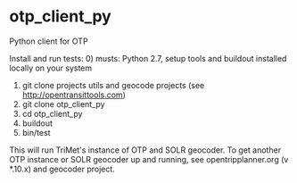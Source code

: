 otp_client_py
===============

Python client for OTP

Install and run tests:
0) musts: Python 2.7, setup tools and buildout installed locally on your system
1) git clone projects utils and geocode projects (see http://opentransittools.com)
2) git clone otp_client_py
3) cd otp_client_py
4) buildout
5) bin/test

This will run TriMet's instance of OTP and SOLR geocoder.  To get another OTP instance or SOLR geocoder up and running, see opentripplanner.org (v *.10.x) and geocoder project.


